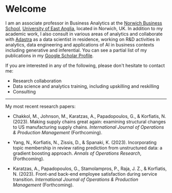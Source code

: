 # Welcome

I am an associate professor in Business Analytics at the [Norwich Business School](http://business.uea.ac.uk), [University of East Anglia](http://www.uea.ac.uk), located in Norwich, UK. In addition to my academic work, I also consult in various areas of analytics and collaborate with [Adastra](http://www.adastragrp.com) as a data scientist in residence, working on R&D activities in analytics, data engineering and applications of AI in business contexts including generative and inferential. 
You can see a partial list of my publications in my [Google Scholar Profile](https://scholar.google.com/citations?user=T4VGRUIAAAAJ&hl=en).

If you are interested in any of the following, please don't hesitate to contact me:

* Research collaboration
* Data science and analytics training, including upskilling and reskilling
* Consulting

---
My most recent research papers: 

* Chakkol, M., Johnson, M., Karatzas, A., Papadopoulos, G., & Korfiatis, N. (2023). Making supply chains great again: examining structural changes to US manufacturing supply chains. _International Journal of Operations & Production Management_ (Forthcoming).

* Yang, N., Korfiatis, N., Zissis, D., & Spanaki, K. (2023). Incorporating topic membership in review rating prediction from unstructured data: a gradient boosting approach. _Annals of Operations Research_, (Forthcoming).

* Karatzas, A., Papadopoulos, G., Stamolampros, P., Raja, J. Z., & Korfiatis, N. (2023). Front-and back-end employee satisfaction during service transition. _International Journal of Operations & Production Management_ (Forthcoming).

